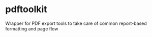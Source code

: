 # pdftoolkit
Wrapper for PDF export tools to take care of common report-based formatting and page flow
